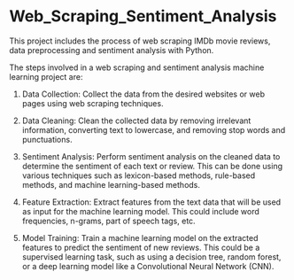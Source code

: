 # Web_Scraping_Sentiment_Analysis

This project includes the process of web scraping IMDb movie reviews, data preprocessing and sentiment analysis with Python. 

The steps involved in a web scraping and sentiment analysis machine learning project are:

1. Data Collection: Collect the data from the desired websites or web pages using web scraping techniques.

2. Data Cleaning: Clean the collected data by removing irrelevant information, converting text to lowercase, and removing stop words and punctuations.

3. Sentiment Analysis: Perform sentiment analysis on the cleaned data to determine the sentiment of each text or review. This can be done using various techniques such as lexicon-based methods, rule-based methods, and machine learning-based methods.

4. Feature Extraction: Extract features from the text data that will be used as input for the machine learning model. This could include word frequencies, n-grams, part of speech tags, etc.

5. Model Training: Train a machine learning model on the extracted features to predict the sentiment of new reviews. This could be a supervised learning task, such as using a decision tree, random forest, or a deep learning model like a Convolutional Neural Network (CNN).
